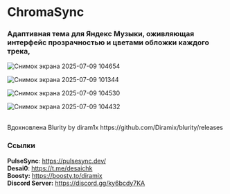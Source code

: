 # **ChromaSync**

### Адаптивная тема для Яндекс Музыки, оживляющая интерфейс прозрачностью и цветами обложки каждого трека, 


![Снимок экрана 2025-07-09 104654](https://github.com/user-attachments/assets/8fe197fb-3714-43ef-bc76-a3eebb498115)

![Снимок экрана 2025-07-09 101344](https://github.com/user-attachments/assets/2cd193f9-2170-4712-87b9-1ebc645024bf)

![Снимок экрана 2025-07-09 104530](https://github.com/user-attachments/assets/6d581e2d-a9b6-43d1-92c7-70d2ca244295)

![Снимок экрана 2025-07-09 104432](https://github.com/user-attachments/assets/6edaf521-201f-431d-be27-d30a4c78b134)

<br>
Вдохновлена Blurity by diram1x https://github.com/Diramix/blurity/releases

### Ссылки

**PulseSync**: https://pulsesync.dev/ <br>
**Desai0**: https://t.me/desaichk <br>
**Boosty:** https://boosty.to/diramix <br>
**Discord Server:** https://discord.gg/ky6bcdy7KA
